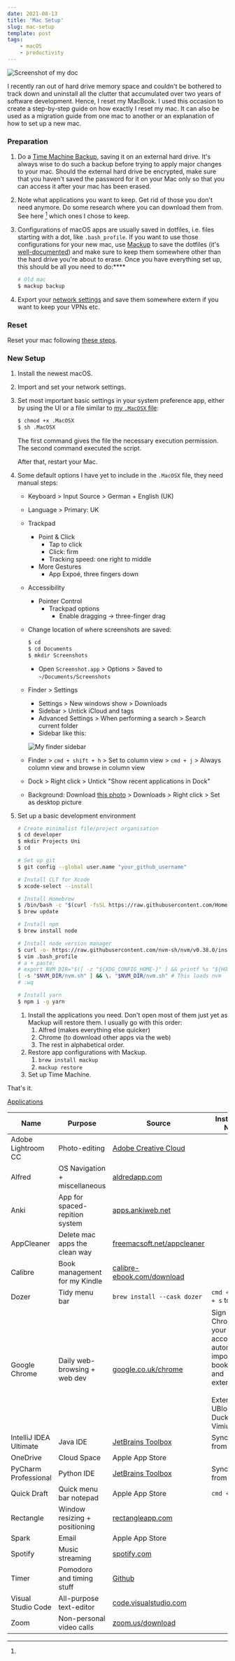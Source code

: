 ```yaml
---
date: 2021-08-13
title: 'Mac Setup'
slug: mac-setup
template: post
tags:
    - macOS
    - productivity
---
```


![Screenshot of my doc](../../images/mac-setup-2021-08-13.png)

I recently ran out of hard drive memory space and couldn't be bothered to track down and uninstall all the clutter that accumulated over two years of software development. Hence, I reset my MacBook. I used this occasion to create a step-by-step guide on how exactly I reset my mac. It can also be used as a migration guide from one mac to another or an explanation of how to set up a new mac.

### Preparation

1. Do a [Time Machine Backup](https://support.apple.com/en-gb/HT201250), saving it on an external hard drive. It's always wise to do such a backup before trying to apply major changes to your mac.
Should the external hard drive be encrypted, make sure that you haven't saved the password for it on your Mac only so that you can access it after your mac has been erased.
2. Note what applications you want to keep. Get rid of those you don't need anymore. Do some research where you can download them from. See here [^1] which ones I chose to keep.
3. Configurations of macOS apps are usually saved in dotfiles, i.e. files starting with a dot, like `.bash_profile`. If you want to use those configurations for your new mac, use [Mackup](https://github.com/lra/mackup#supported-applications) to save the dotfiles (it's [well-documented](https://github.com/lra/mackup/tree/master/doc)) and make sure to keep them somewhere other than the hard drive you're about to erase.
Once you have everything set up, this should be all you need to do:****

    ```bash
    # Old mac
    $ mackup backup
    ```

4. Export your [network settings](https://support.apple.com/en-gb/guide/mac-help/mchlp2521/mac) and save them somewhere extern if you want to keep your VPNs etc.

### Reset

Reset your mac following [these steps](https://support.apple.com/en-gb/HT201065).

### New Setup

1. Install the newest macOS.
2. Import and set your network settings.
3. Set most important basic settings in your system preference app, either by using the UI or a file similar to [my `.MacOSX` file](https://github.com/ericjanto/dotfiles/blob/master/Mackup/.MacOSX):

    ```bash
    $ chmod +x .MacOSX
    $ sh .MacOSX
    ```

    The first command gives the file the necessary execution permission. The second command executed the script.

    After that, restart your Mac.

4. Some default options I have yet to include in the `.MacOSX` file, they need manual steps:
    - Keyboard > Input Source > German + English (UK)
    - Language > Primary: UK
    - Trackpad
        - Point & Click
            - Tap to click
            - Click: firm
            - Tracking speed: one right to middle
        - More Gestures
            - App Expoé, three fingers down
    - Accessibility
        - Pointer Control
            - Trackpad options
                - Enable dragging → three-finger drag
    - Change location of where screenshots are saved:

        ```bash
        $ cd
        $ cd Documents
        $ mkdir Screenshots
        ```

        - Open `Screenshot.app` > Options > Saved to `~/Documents/Screenshots`
    - Finder > Settings
        - Settings > New windows show > Downloads
        - Sidebar > Untick iCloud and tags
        - Advanced Settings > When performing a search > Search current folder
        - Sidebar like this:

        ![My finder sidebar](../../images/finder-2021-08-13.png)

    - Finder > `cmd + shift + h` > Set to column view > `cmd + j` > Always column view and browse in column view
    - Dock > Right click > Untick "Show recent applications in Dock"
    - Background: Download [this photo](https://uoe-my.sharepoint.com/:i:/g/personal/s1975761_ed_ac_uk/EUlxoaxMQmJGgcaoWTMnrP4BtO4HCCeC5LYzAbkfdOebPQ?e=5VTyoy) > Downloads > Right click > Set as desktop picture
5. Set up a basic development environment

    ```bash
    # Create minimalist file/project organisation
    $ cd developer
    $ mkdir Projects Uni
    $ cd

    # Set up git
    $ git config --global user.name "your_github_username"

    # Install CLT for Xcode
    $ xcode-select --install

    # Install Homebrew
    $ /bin/bash -c "$(curl -fsSL https://raw.githubusercontent.com/Homebrew/install/master/install.sh)"
    $ brew update

    # Install npm
    $ brew install node

    # Install node version manager
    $ curl -o- https://raw.githubusercontent.com/nvm-sh/nvm/v0.38.0/install.sh | bash
    $ vim .bash_profile
    # a + paste:
    # export NVM_DIR="$([ -z "${XDG_CONFIG_HOME-}" ] && printf %s "${HOME}/.nvm" || printf %s "${XDG_CONFIG_HOME}/nvm")"
    [ -s "$NVM_DIR/nvm.sh" ] && \. "$NVM_DIR/nvm.sh" # This loads nvm
    # :wq

    # Install yarn
    $ npm i -g yarn
    ```

    1. Install the applications you need. Don't open most of them just yet as Mackup will restore them. I usually go with this order:
        1. Alfred (makes everything else quicker)
        2. Chrome (to download other apps via the web)
        3. The rest in alphabetical order.
    2. Restore app configurations with Mackup.
       1. `brew install mackup`
       2. `mackup restore`
    3. Set up Time Machine.

That's it.

[Applications](https://www.notion.so/494bf5ab51b949a0bf894bd0e6a0fcde)

[^1]:
| Name                   | Purpose                        | Source                                                                          | Installation  Notes                                                                                                                                      |
| ---------------------- | ------------------------------ | ------------------------------------------------------------------------------- | -------------------------------------------------------------------------------------------------------------------------------------------------------- |
| Adobe Lightroom CC     | Photo-editing                  | [Adobe Creative Cloud](https://www.adobe.com/uk/creativecloud/desktop-app.html) |                                                                                                                                                          |
| Alfred                 | OS Navigation + miscellaneous  | [aldredapp.com](https://www.alfredapp.com/)                                     |                                                                                                                                                          |
| Anki                   | App for spaced-repition system | [apps.ankiweb.net](https://apps.ankiweb.net/)                                   |                                                                                                                                                          |
| AppCleaner             | Delete mac apps the clean way  | [freemacsoft.net/appcleaner](https://freemacsoft.net/appcleaner/)               |                                                                                                                                                          |
| Calibre                | Book management for my Kindle  | [calibre-ebook.com/download](https://calibre-ebook.com/download)                |                                                                                                                                                          |
| Dozer                  | Tidy menu bar                  | `brew install --cask dozer`                                                     | `cmd + shift + s` to toggle                                                                                                                              |
| Google Chrome          | Daily web-browsing + web dev   | [google.co.uk/chrome](https://www.google.co.uk/chrome/)                         | Sign into Chrome with your google account to automatically import your bookmarks and extensions </br> </br> Extensions: UBlockOrigin, DuckDuckGo, Vimium |
| IntelliJ IDEA Ultimate | Java IDE                       | [JetBrains Toolbox](https://www.jetbrains.com/toolbox-app/)                     | Sync options from account                                                                                                                                |
| OneDrive               | Cloud Space                    | Apple App Store                                                                 |                                                                                                                                                          |
| PyCharm Professional   | Python IDE                     | [JetBrains Toolbox](https://www.jetbrains.com/toolbox-app/)                     | Sync options from account                                                                                                                                |
| Quick Draft            | Quick menu bar notepad         | Apple App Store                                                                 | `cmd + d`                                                                                                                                                |
| Rectangle              | Window resizing + positioning  | [rectangleapp.com](https://rectangleapp.com/)                                   |                                                                                                                                                          |
| Spark                  | Email                          | Apple App Store                                                                 |                                                                                                                                                          |
| Spotify                | Music streaming                | [spotify.com](https://www.spotify.com/us/download/mac/)                         |                                                                                                                                                          |
| Timer                  | Pomodoro and timing stuff      | [Github](https://github.com/michaelvillar/timer-app/releases)                   |                                                                                                                                                          |
| Visual Studio Code     | All-purpose text-editor        | [code.visualstudio.com](https://code.visualstudio.com/Download)                 |                                                                                                                                                          |
| Zoom                   | Non-personal video calls       | [zoom.us/download](https://zoom.us/download)                                    |                                                                                                                                                          |